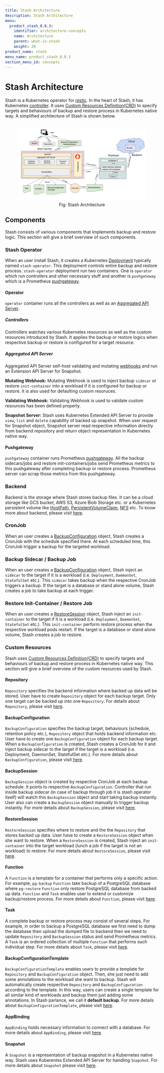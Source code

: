 ```yaml
---
title: Stash Architecture
description: Stash Architecture
menu:
  product_stash_0.8.3:
    identifier: architecture-concepts
    name: Architecture
    parent: what-is-stash
    weight: 20
product_name: stash
menu_name: product_stash_0.8.3
section_menu_id: concepts
---
```


# Stash Architecture

Stash is a Kubernetes operator for [restic](https://restic.net/). In the heart of Stash, it has Kubernetes [controller](https://book.kubebuilder.io/basics/what_is_a_controller.html). It uses [Custom Resources Definition(CRD)](https://kubernetes.io/docs/concepts/extend-kubernetes/api-extension/custom-resources/)  to specify targets and behaviours of backup and restore process in Kubernetes native way. A simplified architecture of Stash is shown below.

<figure align="center">
  <img alt="Stash Architecture" src="/docs/images/concepts/stash_architecture.svg">
  <figcaption align="center">Fig: Stash Architecture</figcaption>
</figure>

## Components

Stash consists of various components that implements backup and restore logic. This section will give a brief overview of such components.

### Stash Operator

When an user install Stash, it creates a Kubernetes [Deployment](https://kubernetes.io/docs/concepts/workloads/controllers/deployment/) typically named `stash-operator`. This deployment controls entire backup and restore process. `stash-operator` deployment run two containers. One is `operator` which run controllers and other necessary stuff and another is `pushgateway` which is a Prometheus [pushgateway](https://github.com/prometheus/pushgateway).

#### Operator

`operator` container runs all the controllers as well as an [Aggregated API Server](https://kubernetes.io/docs/tasks/access-kubernetes-api/setup-extension-api-server/).

##### Controllers

Controllers watches various Kubernetes resources as well as the custom resources introduced by Stash. It applies the backup or restore logics when respective backup or restore is configured for a target resource.

##### Aggregated API Server

Aggregated API Server self-host validating and mutating [webhooks](https://kubernetes.io/docs/reference/access-authn-authz/extensible-admission-controllers/) and run an Extension API Server for Snapshot.

**Mutating Webhook:** Mutating Webhook is used to inject backup `sidecar` or restore `init-container` into a workload if it is configured for backup or restore. It is also used for defaulting custom resoruces.

**Validating Webhook:** Validating Webhook is used to validate custom resources has been defined properly.

**Snapshot Server:** Stash uses Kubernetes Extended API Server to provide `view`, `list` and `delete` capability of backed up snapshot. When user request for Snapshot object, Snapshot server read respective information directly from backend repository and return object representation in Kubernetes native way.

#### Pushgateway

`pushgateway` container runs Prometheus [pushgateway](https://github.com/prometheus/pushgateway). All the backup sidecars/jobs and restore init-containers/jobs send Prometheus metrics to this pushgateway after completing backup or restore process. Prometheus server can scrap those metrics from this pushgateway.

### Backend

Backend is the storage where Stash stores backup files. It can be a cloud storage like GCS bucket, AWS S3, Azure Blob Storage etc. or a Kubernetes persistent volume like [HostPath](https://kubernetes.io/docs/concepts/storage/volumes/#hostpath), [PersistentVolumeClaim](https://kubernetes.io/docs/concepts/storage/volumes/#persistentvolumeclaim), [NFS](https://kubernetes.io/docs/concepts/storage/volumes/#nfs) etc. To know more about backend, please visit [here](/docs/guides/backends/overview.md).

### CronJob

When an user creates a [BackupConfiguration](#backupconfiguration) object, Stash creates a CronJob with the schedule specified there. At each scheduled time, this CronJob trigger a backup for the targeted workload.

### Backup Sidecar / Backup Job

When an user creates a [BackupConfiguration](#backupconfiguration) object, Stash inject an `sidecar` to the target if it is a workload (i.e. `Deployment`, `DaemonSet`, `StatefulSet` etc.). This `sidecar` takes backup when the respective CronJob triggers a backup. If the target is a database or stand alone volume, Stash creates a job to take backup at each trigger.

### Restore Init-Container / Restore Job

When an user creates a [RestoreSession](#restoresession) object, Stash inject an `init-container` to the target if it is a workload (i.e. `Deployment`, `DaemonSet`, `StatefulSet` etc.). This `init-container` perform restore process when the respective workload pods restart. If the target is a database or stand alone volume, Stash creates a job to restore.

### Custom Resources

Stash uses [Custom Resources Definition(CRD)](https://kubernetes.io/docs/concepts/extend-kubernetes/api-extension/custom-resources/)  to specify targets and behaviours of backup and restore process in Kubernetes native way. This section will give a brief overview of the custom resources used by Stash.

#### Repository

`Repository` specifies the backend information where backed up data will be stored. User have to create `Repository` object for each backup target. Only one target can be backed up into one `Repository`. For details about `Repository`, please visit [here](/docs/concepts/crds/repository.md).

#### BackupConfiguration

`BackupConfiguration` specifies the backup target, behaviours (schedule, retention policy etc.), `Repository` object that holds backend information etc. User have to create one `BackupConfiguration` object for each backup target. When a `BackupConfiguration` is created, Stash creates a CronJob for it and inject backup sidecar to the target if the target is a workload (i.e. Deployment, DaemonSet, StatefulSet etc.). For more details about `BackupConfiguration`, please visit [here](/docs/concepts/crds/backupconfiguration.md).

#### BackupSession

`BackupSession` object is created by respective CronJob at each backup schedule. It points to respective `BackupConfiguration`. Controller that run inside backup sidecar (in case of backup through job it is stash operator itself) will watch this `BackupSession` object and start taking backup instantly. User also can create a `BackupSession` object manually to trigger backup instantly. For more details about `BackupSession`, please visit [here](/docs/concepts/crds/backupsession.md).

#### RestoreSession

`RestoreSession` specifies where to restore and the the `Repository` that stores backed up data. User have to create a `RestoreSession` object when she want to restore. When a `RestoreSession` is created, Stash inject an `init-container` into the target workload (lunch a job if the target is not an workload) to restore. For more details about `RestoreSession`, please visit [here](/docs/concepts/crds/restoresession.md).

#### Function

A `Function` is a template for a container that performs only a specific action. For example, `pg-backup` `Function` take backup of a PostgreSQL database where `pg-restore` `Function` only restore PostgreSQL database from backed up data. `Function` and `Task` enables user to extend or customize backup/restore process. For more details about `Function`, please visit [here](/docs/concepts/crds/function.md).

#### Task

A complete backup or restore process may consist of several steps. For example, in order to backup a PostgreSQL database we first need to dump the database then upload the dumped file to backend then we need to update `Repository` and `BackupSession` status and send Prometheus metrics. A `Task` is an ordered collection of multiple `Function` that performs such individual step. For more details about `Task`, please visit [here](/docs/concepts/crds/task.md).

#### BackupConfigurationTemplate

`BackupConfigurationTemplate` enables users to provide a template for `Repository` and `BackupConfiguration` object. Then, she just need to add some annotations to the workload she want to backup. Stash will automatically create respective `Repository` and `BackupConfiguration` according to the template. In this way, users can create a single template for all similar kind of workloads and backup them just adding some annotations. In Stash parlance, we call it **default backup**. For more details about `BackupConfigurationTemplate`, please visit [here](/docs/concepts/crds/backupconfiguration_template.md).

#### AppBinding

`AppBinding` holds necessary information to connect with a database. For more details about `AppBinding`, please visit [here](/docs/concepts/crds/appbinding.md).

#### Snapshot

A `Snapshot` is a representation of backup snapshot in a Kubernetes native way. Stash uses Kuberentes Extended API Server for handling `Snapshot`. For more details about `Snapshot` please visit [here](/docs/concepts/crds/snapshot.md).
